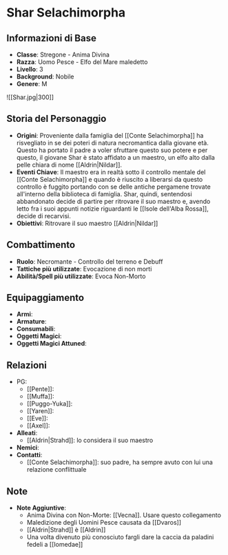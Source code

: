 # Shar Selachimorpha

## Informazioni di Base
- **Classe**: Stregone - Anima Divina
- **Razza**: Uomo Pesce - Elfo del Mare maledetto
- **Livello**: 3
- **Background**: Nobile
- **Genere**: M

![[Shar.jpg|300]]

## Storia del Personaggio
- **Origini**: Proveniente dalla famiglia del [[Conte Selachimorpha]] ha risvegliato in se dei poteri di natura necromantica dalla giovane età. Questo ha portato il padre a voler sfruttare questo suo potere e per questo, il giovane Shar è stato affidato a un maestro, un elfo alto dalla pelle chiara di nome [[Aldrin|Nildar]]. 
- **Eventi Chiave**: Il maestro era in realtà sotto il controllo mentale del [[Conte Selachimorpha]] e quando è riuscito a liberarsi da questo controllo è fuggito portando con se delle antiche pergamene trovate all'interno della biblioteca di famiglia. Shar, quindi, sentendosi abbandonato decide di partire per ritrovare il suo maestro e, avendo letto fra i suoi appunti notizie riguardanti le [[Isole dell'Alba Rossa]], decide di recarvisi. 
- **Obiettivi**: Ritrovare il suo maestro [[Aldrin|Nildar]] 

## Combattimento
- **Ruolo**: Necromante - Controllo del terreno e Debuff
- **Tattiche più utilizzate**: Evocazione di non morti
- **Abilità/Spell più utilizzate**: Evoca Non-Morto

## Equipaggiamento
- **Armi**: 
- **Armature**: 
- **Consumabili**: 
- **Oggetti Magici**: 
- **Oggetti Magici Attuned**: 

## Relazioni
- PG:
	- [[Pente]]:
	- [[Muffa]]:
	- [[Puggo-Yuka]]:
	- [[Yaren]]:
	- [[Eve]]:
	- [[Axel]]:
- **Alleati**: 
	- [[Aldrin|Strahd]]: lo considera il suo maestro
- **Nemici**:  
- **Contatti**: 
	- [[Conte Selachimorpha]]: suo padre, ha sempre avuto con lui una relazione conflittuale

## Note
- **Note Aggiuntive**: 
	- Anima Divina con Non-Morte: [[Vecna]]. Usare questo collegamento
	- Maledizione degli Uomini Pesce causata da [[Dvaros]]
	- [[Aldrin|Strahd]] è [[Aldrin]]
	- Una volta divenuto più conosciuto fargli dare la caccia da paladini fedeli a [[Iomedae]]
